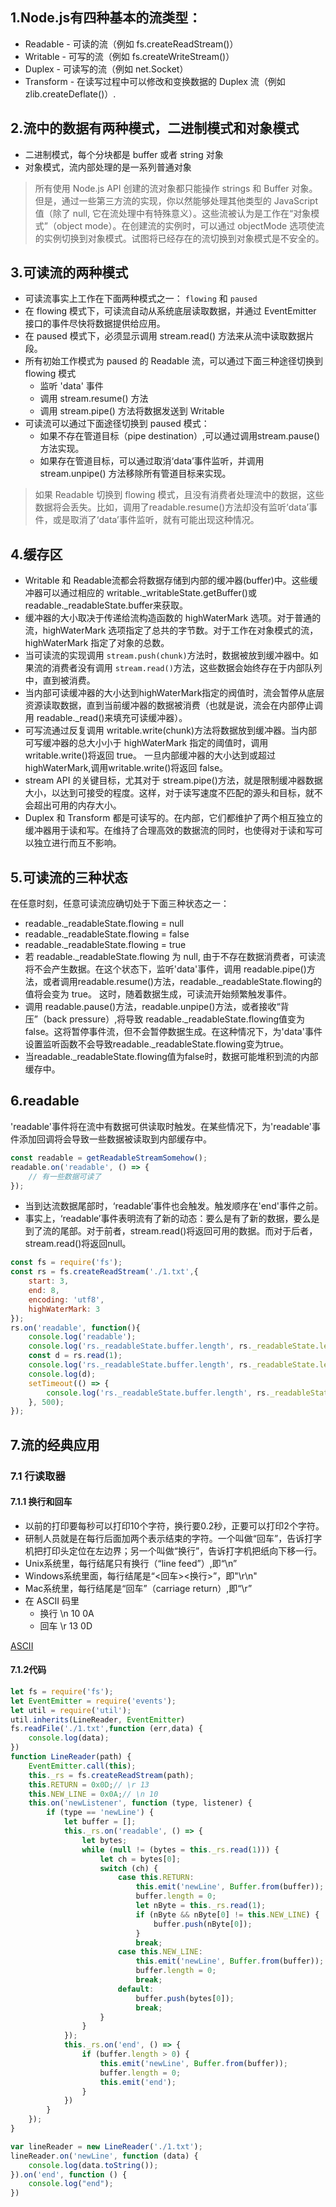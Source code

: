 ## 1.Node.js有四种基本的流类型：
- Readable - 可读的流（例如 fs.createReadStream()）
- Writable - 可写的流（例如 fs.createWriteStream()）
- Duplex - 可读写的流（例如 net.Socket）
- Transform - 在读写过程中可以修改和变换数据的 Duplex 流（例如zlib.createDeflate()）.

## 2.流中的数据有两种模式，二进制模式和对象模式
- 二进制模式，每个分块都是 buffer 或者 string 对象
- 对象模式，流内部处理的是一系列普通对象
> 所有使用 Node.js API 创建的流对象都只能操作 strings 和 Buffer 对象。但是，通过一些第三方流的实现，你以然能够处理其他类型的 JavaScript值（除了 null, 它在流处理中有特殊意义）。这些流被认为是工作在“对象模式”（object mode）。在创建流的实例时，可以通过 objectMode 选项使流的实例切换到对象模式。试图将已经存在的流切换到对象模式是不安全的。

## 3.可读流的两种模式
- 可读流事实上工作在下面两种模式之一： `flowing` 和 `paused`
- 在 flowing 模式下，可读流自动从系统底层读取数据，并通过 EventEmitter 接口的事件尽快将数据提供给应用。
- 在 paused 模式下，必须显示调用 stream.read() 方法来从流中读取数据片段。
- 所有初始工作模式为 paused 的 Readable 流，可以通过下面三种途径切换到 flowing 模式
    - 监听 'data' 事件
    - 调用 stream.resume() 方法
    - 调用 stream.pipe() 方法将数据发送到 Writable
- 可读流可以通过下面途径切换到 paused 模式：
    - 如果不存在管道目标（pipe destination）,可以通过调用stream.pause()方法实现。
    - 如果存在管道目标，可以通过取消‘data’事件监听，并调用 stream.unpipe() 方法移除所有管道目标来实现。
> 如果 Readable 切换到 flowing 模式，且没有消费者处理流中的数据，这些数据将会丢失。比如，调用了readable.resume()方法却没有监听‘data’事件，或是取消了‘data’事件监听，就有可能出现这种情况。

## 4.缓存区
- Writable 和 Readable流都会将数据存储到内部的缓冲器(buffer)中。这些缓冲器可以通过相应的 writable._writableState.getBuffer()或readable._readableState.buffer来获取。
- 缓冲器的大小取决于传递给流构造函数的 highWaterMark 选项。对于普通的流，highWaterMark 选项指定了总共的字节数。对于工作在对象模式的流，highWaterMark 指定了对象的总数。
- 当可读流的实现调用 `stream.push(chunk)`方法时，数据被放到缓冲器中。如果流的消费者没有调用 `stream.read()`方法，这些数据会始终存在于内部队列中，直到被消费。
- 当内部可读缓冲器的大小达到highWaterMark指定的阀值时，流会暂停从底层资源读取数据，直到当前缓冲器的数据被消费（也就是说，流会在内部停止调用 readable._read()来填充可读缓冲器）。
- 可写流通过反复调用 writable.write(chunk)方法将数据放到缓冲器。当内部可写缓冲器的总大小小于 highWaterMark 指定的阈值时，调用 writable.write()将返回 true。 一旦内部缓冲器的大小达到或超过 highWaterMark,调用writable.write()将返回 false。
- stream API 的关键目标，尤其对于 stream.pipe()方法，就是限制缓冲器数据大小，以达到可接受的程度。这样，对于读写速度不匹配的源头和目标，就不会超出可用的内存大小。
- Duplex 和 Transform 都是可读写的。在内部，它们都维护了两个相互独立的缓冲器用于读和写。在维持了合理高效的数据流的同时，也使得对于读和写可以独立进行而互不影响。

## 5.可读流的三种状态
在任意时刻，任意可读流应确切处于下面三种状态之一：
- readable._readableState.flowing = null
- readable._readableState.flowing = false
- readable._readableState.flowing = true
- 若 readable._readableState.flowing 为 null, 由于不存在数据消费者，可读流将不会产生数据。在这个状态下，监听'data'事件，调用 readable.pipe()方法，或者调用readable.resume()方法，readable._readableState.flowing的值将会变为 true。 这时，随着数据生成，可读流开始频繁触发事件。
- 调用 readable.pause()方法，readable.unpipe()方法，或者接收“背压”（back pressure）,将导致 readable._readableState.flowing值变为 false。这将暂停事件流，但不会暂停数据生成。在这种情况下，为'data'事件设置监听函数不会导致readable._readableState.flowing变为true。
- 当readable._readableState.flowing值为false时，数据可能堆积到流的内部缓存中。

## 6.readable
'readable'事件将在流中有数据可供读取时触发。在某些情况下，为'readable'事件添加回调将会导致一些数据被读取到内部缓存中。
```js
const readable = getReadableStreamSomehow();
readable.on('readable', () => {
    // 有一些数据可读了
});
```
- 当到达流数据尾部时，‘readable’事件也会触发。触发顺序在'end'事件之前。
- 事实上，‘readable’事件表明流有了新的动态：要么是有了新的数据，要么是到了流的尾部。对于前者，stream.read()将返回可用的数据。而对于后者，stream.read()将返回null。
```js
const fs = require('fs');
const rs = fs.createReadStream('./1.txt',{
    start: 3,
    end: 8,
    encoding: 'utf8',
    highWaterMark: 3
});
rs.on('readable', function(){
    console.log('readable');
    console.log('rs._readableState.buffer.length', rs._readableState.length);
    const d = rs.read(1);
    console.log('rs._readableState.buffer.length', rs._readableState.length);
    console.log(d);
    setTimeout(() => {
        console.log('rs._readableState.buffer.length', rs._readableState.length)
    }, 500);
});
```
## 7.流的经典应用
### 7.1 行读取器
#### 7.1.1 换行和回车
- 以前的打印要每秒可以打印10个字符，换行要0.2秒，正要可以打印2个字符。
- 研制人员就是在每行后面加两个表示结束的字符。一个叫做“回车”，告诉打字机把打印头定位在左边界；另一个叫做“换行”，告诉打字机把纸向下移一行。
- Unix系统里，每行结尾只有换行（“line feed”）,即“\n”
- Windows系统里面，每行结尾是“<回车><换行>”，即"\r\n"
- Mac系统里，每行结尾是“回车”（carriage return）,即“\r”
- 在 ASCII 码里
    - 换行 \n 10 0A
    - 回车 \r 13 0D

[ASCII](http://ascii.911cha.com/)

#### 7.1.2代码
```js
let fs = require('fs');
let EventEmitter = require('events');
let util = require('util');
util.inherits(LineReader, EventEmitter)
fs.readFile('./1.txt',function (err,data) {
    console.log(data);
})
function LineReader(path) {
    EventEmitter.call(this);
    this._rs = fs.createReadStream(path);
    this.RETURN = 0x0D;// \r 13
    this.NEW_LINE = 0x0A;// \n 10
    this.on('newListener', function (type, listener) {
        if (type == 'newLine') {
            let buffer = [];
            this._rs.on('readable', () => {
                let bytes;
                while (null != (bytes = this._rs.read(1))) {
                    let ch = bytes[0];
                    switch (ch) {
                        case this.RETURN:
                            this.emit('newLine', Buffer.from(buffer));
                            buffer.length = 0;
                            let nByte = this._rs.read(1);
                            if (nByte && nByte[0] != this.NEW_LINE) {
                                buffer.push(nByte[0]);
                            }
                            break;
                        case this.NEW_LINE:
                            this.emit('newLine', Buffer.from(buffer));
                            buffer.length = 0;
                            break;
                        default:
                            buffer.push(bytes[0]);
                            break;
                    }
                }
            });
            this._rs.on('end', () => {
                if (buffer.length > 0) {
                    this.emit('newLine', Buffer.from(buffer));
                    buffer.length = 0;
                    this.emit('end');
                }
            })
        }
    });
}

var lineReader = new LineReader('./1.txt');
lineReader.on('newLine', function (data) {
    console.log(data.toString());
}).on('end', function () {
    console.log("end");
})
```